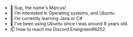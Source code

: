 - 👋 Sup, the name's Marcus!
- 👀 I’m interested in Operating systems, and Ubuntu
- 🌱 I’m currently learning Java or C#
- 💞️ I’ve been using Ubuntu since i was around 8 years old.
- 📫 How to reach me Discord Energreen#8252

<!---
5G-Python/5G-Python is a ✨ special ✨ repository because its `README.md` (this file) appears on your GitHub profile.
You can click the Preview link to take a look at your changes.
--->
